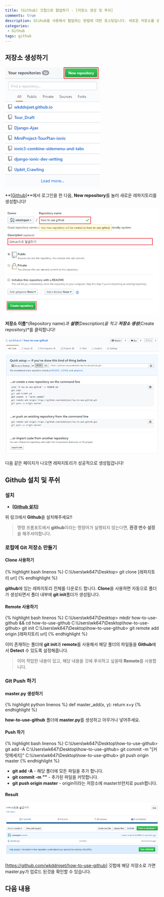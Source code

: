 ```yaml
---
title: (Github) 깃헙으로 협업하기 - [저장소 생성 및 푸쉬]
comments: true
description: Gtihub을 사용해서 협업하는 방법에 대한 포스팅입니다. 새로운 저장소를 생성하고 푸쉬를 해봅시다!
categories:
 - Github
tags: github 
---
```


## 저장소 생성하기

![github-01](https://raw.githubusercontent.com/wkddnjset/wkddnjset.github.io/master/_posts/images/2018-02-20/github_01.png)

**[[Github](https://github.com/)]**에서 로그인을 한 다음, **New repository**를 눌러 새로운 레파지토리를 생성합니다!

![github-02](https://raw.githubusercontent.com/wkddnjset/wkddnjset.github.io/master/_posts/images/2018-02-20/github_02.png)

**저장소 이름***(Repository name)*과 **설명***(Description)*을 적고 **저장소 생성***(Create repository)*를 클릭합니다!

![github-03](https://raw.githubusercontent.com/wkddnjset/wkddnjset.github.io/master/_posts/images/2018-02-20/github_03.png)

다음 같은 페이지가 나오면 레파지토리가 성공적으로 생성됩겁니다!

## Github 설치 및 푸쉬

### 설치

- **[[Github 설치](https://git-scm.com/book/ko/v2/%EC%8B%9C%EC%9E%91%ED%95%98%EA%B8%B0-Git-%EC%84%A4%EC%B9%98)]**

위 링크에서  **Github**을 설치해주세요!!

> 명령 프롬포트에서 **github**이라는 명령어가 실행되지 않는다면, **환경 변수 설정**을 해주셔야합니다.

### 로컬에 Git 저장소 만들기

####  Clone 사용하기

{% highlight bash linenos %}
C:\Users\wk647\Desktop> git clone [레파지토리 url]
{% endhighlight %}

**github**에 있는 레파지토리 전체를 다운로드 합니다. **Clone**을 사용하면 자동으로 폴더가 생성되면서 폴더 내부에 **git init**폴더가 생성됩니다.

####  Remote 사용하기

{% highlight bash linenos %}
C:\Users\wk647\Desktop> mkdir how-to-use-github && cd how-to-use-github
C:\Users\wk647\Desktop\how-to-use-github> git init 
C:\Users\wk647\Desktop\how-to-use-github> git remote add origin [레파지토리 url]
{% endhighlight %}

이미 존재하는 폴더에 **git init**과 **remote**를 사용해서 해당 폴더의 파일들을 **Github**에서 **Detect** 수 있도록 설정해줍니다.

> 이미 작업한 내용이 있고, 해당 내용을 깃에 푸쉬하고 싶을때 **Remote**를 사용합니다.

### Git Push 하기

####  master.py 생성하기

{% highlight python linenos %}
def master_add(x, y):
    return x+y
{% endhighlight %}

**how-to-use-github** 폴더에 **master.py**를 생성하고 아무거나 넣어주세요.

####  Push 하기

{% highlight bash linenos %}
C:\Users\wk647\Desktop\how-to-use-github> git add -A
C:\Users\wk647\Desktop\how-to-use-github> git commit -m "[커밋메세지]"
C:\Users\wk647\Desktop\how-to-use-github> git push origin master
{% endhighlight %}

- **git add -A** - 해당 폴더에 모든 파일을 추가 합니다.
- **git commit -m ""** - 추가된 파일을 커밋합니다.
- **git push origin master** - origin이라는 저장소에 master브런치로 push합니다.

####  Result

![github-04](https://raw.githubusercontent.com/wkddnjset/wkddnjset.github.io/master/_posts/images/2018-02-20/github_04.png)

[https://github.com/wkddnjset/how-to-use-github] 깃헙에 해당 저장소로 가면 master.py가 업로드 된것을 확인할 수 있습니다.

## 다음 내용